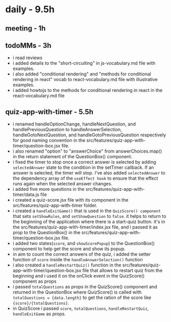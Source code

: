 # daily - 9.5h

## meeting - 1h

## todoMMs - 3h
* i read reviews
* i added details to the "short-circuiting" in js-vocabulary.md file with examples.
* i also added "conditional rendering" and "methods for conditional rendering in react" vocab to react-vocabulary.md file with illustrative examples.
* i added howtojs to the methods for conditional rendering in react in the react-vocabulary.md file

## quiz-app-with-timer - 5.5h

* i renamed handleOptionChange, handleNextQuestion, and handlePreviousQuestion to handleAnswerSelection, handleGotoNextQuestion, and handleGotoPreviousQuestion respectively for good naming convention in the src/features/quiz-app-with-timer/question-box.jsx file.
* i also renamed "option" to "answerChoice" from answerChoices.map() in the return statement of the QuestionBox() component.
* i fixed the timer to stop once a correct answer is selected by adding `selectedAnswer` state to the condition in the setTimer callback. If an answer is selected, the timer will stop. I've also added `selectedAnswer` to the dependency array of the `useEffect hook` to ensure that the effect runs again when the selected answer changes.
* i added five more questions in the src/features/quiz-app-with-timer/data.js file
* i created a quiz-score.jsx file with its component in the src/features/quiz-app-with-timer folder.
* i created a `handleExitGame()` that is used in the `QuizScore() component` that sets `setShowRules`, and `setShowQuestion` to `false`. it helps to return to the beginning of the application where there is a start-quiz button. it's in the src/features/quiz-app-with-timer/index.jsx file, and i passed it as prop to the QuestionBox() in the src/features/quiz-app-with-timer/question-box.jsx file.
* i added two states(`score`, and `showScorePopup`) to the QuestionBox() component to help get the score and show its popup.
* in aim to count the correct answers of the quiz, i added the setter function of `score` inside the  `handleAnswerSelection()` function
* i also created a `handleRestartQuiz()` function in the src/features/quiz-app-with-timer/question-box.jsx file that allows to restart quiz from the beginning and i used it on the onClick event in the QuizScore() component as props
* i passed `totalQuestions` as props in the QuizScore() component and returned in the QuestionBox where  QuizScore() is called with `totalQuestions = {data.length}` to get the ration of the score like `{score}/{totalQuestions}`.
* in QuizScore i passed `score`, `totalQuestions`, `handleRestartQuiz`, `handleExitGame` as props.